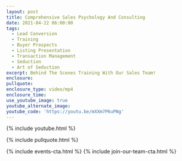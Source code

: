 ```yaml
---
layout: post
title: Comprehensive Sales Psychology And Consulting
date: 2021-04-22 06:00:00
tags:
  - Lead Conversion
  - Training
  - Buyer Prospects
  - Listing Presentation
  - Transaction Management
  - Seduction
  - Art of Seduction
excerpt: Behind The Scenes Training With Our Sales Team!
enclosure:
pullquote:
enclosure_type: video/mp4
enclosure_time:
use_youtube_image: true
youtube_alternate_image:
youtube_code: 'https://youtu.be/mXXm7P6uPNg'
---
```

{% include youtube.html %}

{% include pullquote.html %}

{% include events-cta.html %} {% include join-our-team-cta.html %}
